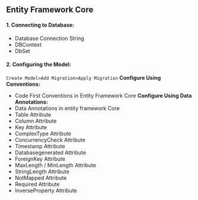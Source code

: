 ## Entity Framework Core 

#### 1.	Connecting to Database:
   - Database Connection String
   - DBContext
   - DbSet

#### 2. Configuring the Model: 
`Create Model>Add Migration>Apply Migration`
**Configure Using Conventions:**
   - Code First Conventions in Entity Framework Core
**Configure Using Data Annotations:**
  - Data Annotations in entity framework Core
  - Table Attribute
  - Column Attribute
  - Key Attribute
  - ComplexType Attribute
  - ConcurrencyCheck Attribute
  - Timestamp Attribute
  - Databasegenerated Attribute
  - ForeignKey Attribute
  - MaxLength / MinLength Attribute
  - StringLength Attribute
  - NotMapped Attribute
  - Required Attribute
  - InverseProperty Attribute
















